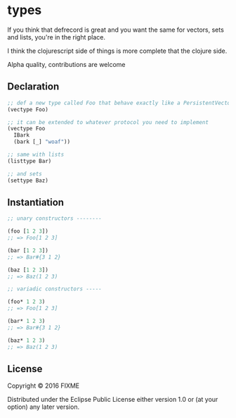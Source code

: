 # types

If you think that defrecord is great and you want the same for vectors, sets and lists, you're in the right place.

I think the clojurescript side of things is more complete that the clojure side.

Alpha quality, contributions are welcome

## Declaration 

```clojure
;; def a new type called Foo that behave exactly like a PersistentVector
(vectype Foo)

;; it can be extended to whatever protocol you need to implement
(vectype Foo
  IBark 
  (bark [_] "woaf"))

;; same with lists
(listtype Bar)

;; and sets 
(settype Baz)

```


## Instantiation

```clojure
;; unary constructors --------

(foo [1 2 3])
;; => Foo[1 2 3]

(bar [1 2 3])
;; => Bar#{3 1 2}

(baz [1 2 3])
;; => Baz(1 2 3)

;; variadic constructors -----

(foo* 1 2 3)
;; => Foo[1 2 3]

(bar* 1 2 3)
;; => Bar#{3 1 2}

(baz* 1 2 3)
;; => Baz(1 2 3)

```

## License

Copyright © 2016 FIXME

Distributed under the Eclipse Public License either version 1.0 or (at
your option) any later version.
